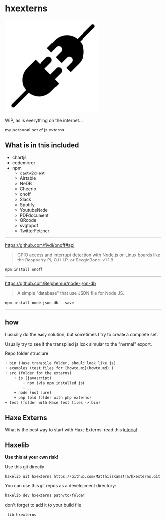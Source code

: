 # hxexterns

![](icon.png)

WIP, as is everything on the internet...

my personal set of js externs

## What is in this included

- chartjs
- codemirror
- npm
	- castv2client
	- Airtable
	- NeDB
	- Cheerio
	- onoff
	- Slack
	- Spotify
	- YoutubeNode
	- PDFdocument
	- QRcode
	- svgtopdf
	- TwitterFetcher



----


<https://github.com/fivdi/onoff#api>

> GPIO access and interrupt detection with Node.js on Linux boards like the Raspberry Pi, C.H.I.P. or BeagleBone.
> v1.1.8

```
npm install onoff
```

----


<https://github.com/Belphemur/node-json-db>

> A simple "database" that use JSON file for Node.JS.

```
npm install node-json-db --save
```


-----


## how

I usually do the easy solution, but sometimes I try to create a complete set.

Usually try to see if the transpiled js look simular to the "normal" export.

Repo folder structure

```
+ bin (Haxe transpile folder, should look like js)
+ examples (test files for [howto.md](howto.md) )
+ src (folder for the externs)
	+ js (javascript)
		+ npm (via npm installed js)
		+ ....
	+ node (not sure)
	+ php (old folder with php externs)
+ test (folder with Haxe test files -> bin)
```


## Haxe Externs

What is the best way to start with Haxe Externs: read this [tutorial](howto.md)



## Haxelib

__Use this at your own risk!__


Use this git directly

```bash
haxelib git hxexterns https://github.com/MatthijsKamstra/hxexterns.git
```

You can use this git repos as a development directory:

```bash
haxelib dev hxexterns path/to/folder
```

don't forget to add it to your build file

```bash
-lib hxexterns
```